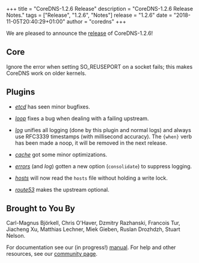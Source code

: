 +++
title = "CoreDNS-1.2.6 Release"
description = "CoreDNS-1.2.6 Release Notes."
tags = ["Release", "1.2.6", "Notes"]
release = "1.2.6"
date = "2018-11-05T20:40:29+01:00"
author = "coredns"
+++

We are pleased to announce the [release](https://github.com/inverse-inc/packetfence/go/coredns/releases/tag/v1.2.6) of
CoreDNS-1.2.6!

## Core

Ignore the error when setting SO_REUSEPORT on a socket fails; this makes CoreDNS work on older
kernels.

## Plugins

*  [*etcd*](/plugins/etcd) has seen minor bugfixes.

*  [*loop*](/plugins/loop) fixes a bug when dealing with a failing upstream.

*  [*log*](/plugins/log) unifies all logging (done by this plugin and normal logs) and always use
   RFC3339 timestamps (with millisecond accuracy). The `{when}` verb has been made a noop, it will
   be removed in the next release.

*  [*cache*](/plugins/cache) got some minor optimizations.

*  [*errors*](/plugins/errors) (and *log*) gotten a new option (`consolidate`) to suppress logging.

*  [*hosts*](/plugins/hosts) will now read the `hosts` file without holding a write lock.

*  [*route53*](/plugins/route53) makes the upstream optional.

## Brought to You By

Carl-Magnus Björkell,
Chris O'Haver,
Dzmitry Razhanski,
Francois Tur,
Jiacheng Xu,
Matthias Lechner,
Miek Gieben,
Ruslan Drozhdzh,
Stuart Nelson.

For documentation see our (in progress!) [manual](/manual). For help and other resources, see our
[community page](https://coredns.io/community/).
